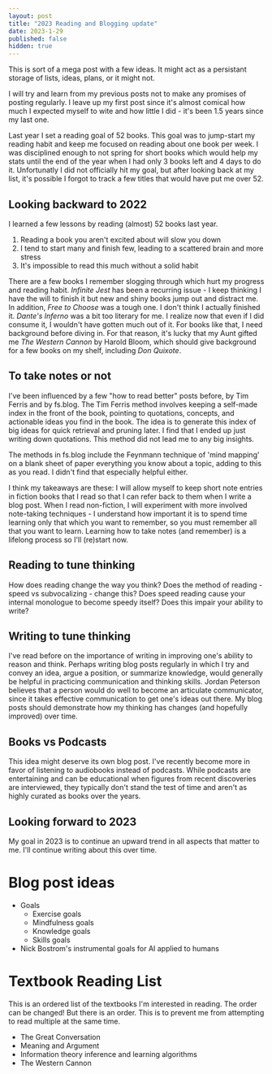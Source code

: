 ```yaml
---
layout: post
title: "2023 Reading and Blogging update"
date: 2023-1-29
published: false
hidden: true
---
```


This is sort of a mega post with a few ideas. It might act as a persistant storage of lists, ideas, plans, or it might not.

I will try and learn from my previous posts not to make any promises of posting regularly. I leave up my first post since it's almost comical how much I expected myself to wite and how little I did - it's been 1.5 years since my last one.

Last year I set a reading goal of 52 books. This goal was to jump-start my reading habit and keep me focused on reading about one book per week. I was disciplined enough to not spring for short books which would help my stats until the end of the year when I had only 3 books left and 4 days to do it. Unfortunatly I did not officially hit my goal, but after looking back at my list, it's possible I forgot to track a few titles that would have put me over 52.

## Looking backward to 2022
I learned a few lessons by reading (almost) 52 books last year.

1. Reading a book you aren't excited about will slow you down
2. I tend to start many and finish few, leading to a scattered brain and more stress
3. It's impossible to read this much without a solid habit

There are a few books I remember slogging through which hurt my progress and reading habit. *Infinite Jest* has been a recurring issue - I keep thinking I have the will to finish it but new and shiny books jump out and distract me. In addition, *Free to Choose* was a tough one. I don't think I actually finished it. *Dante's Inferno* was a bit too literary for me. I realize now that even if I did consume it, I wouldn't have gotten much out of it. For books like that, I need background before diving in. For that reason, it's lucky that my Aunt gifted me *The Western Cannon* by Harold Bloom, which should give background for a few books on my shelf, including *Don Quixote*.


## To take notes or not
I've been influenced by a few "how to read better" posts before, by Tim Ferris and by fs.blog. The Tim Ferris method involves keeping a self-made index in the front of the book, pointing to quotations, concepts, and actionable ideas you find in the book. The idea is to generate this index of big ideas for quick retrieval and pruning later. I find that I ended up just writing down quotations. This method did not lead me to any big insights. 

The methods in fs.blog include the Feynmann technique of 'mind mapping' on a blank sheet of paper everything you know about a topic, adding to this as you read. I didn't find that especially helpful either.

I think my takeaways are these: I will allow myself to keep short note entries in fiction books that I read so that I can refer back to them when I write a blog post. When I read non-fiction, I will experiment with more involved note-taking techniques - I understand how important it is to spend time learning only that which you want to remember, so you must remember all that you want to learn. Learning how to take notes (and remember) is a lifelong process so I'll (re)start now. 


## Reading to tune thinking
How does reading change the way you think? Does the method of reading - speed vs subvocalizing - change this? Does speed reading cause your internal monologue to become speedy itself? Does this impair your ability to write?

## Writing to tune thinking
I've read before on the importance of writing in improving one's ability to reason and think. Perhaps writing blog posts regularly in which I try and convey an idea, argue a position, or summarize knowledge, would generally be helpful in practicing communication and thinking skills. Jordan Peterson believes that a person would do well to become an articulate communicator, since it takes effective communication to get one's ideas out there. My blog posts should demonstrate how my thinking has changes (and hopefully improved) over time.

## Books vs Podcasts
This idea might deserve its own blog post. I've recently become more in favor of listening to audiobooks instead of podcasts. While podcasts are entertaining and can be educational when figures from recent discoveries are interviewed, they typically don't stand the test of time and aren't as highly curated as books over the years.

## Looking forward to 2023
My goal in 2023 is to continue an upward trend in all aspects that matter to me. I'll continue writing about this over time.


# Blog post ideas
 - Goals
   - Exercise goals
   - Mindfulness goals
   - Knowledge goals
   - Skills goals
 - Nick Bostrom's instrumental goals for AI applied to humans


# Textbook Reading List
This is an ordered list of the textbooks I'm interested in reading. The order can be changed! But there is an order. This is to prevent me from attempting to read multiple at the same time.

 -  The Great Conversation
 -  Meaning and Argument
 -  Information theory inference and learning algorithms
 -  The Western Cannon


